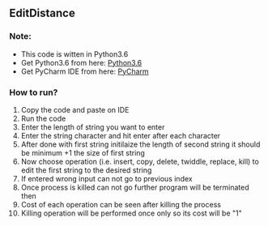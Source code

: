 ## EditDistance
### Note:
* This code is witten in Python3.6
* Get Python3.6 from here: [Python3.6](https://www.python.org/downloads/)
* Get PyCharm IDE from here: [PyCharm](https://www.jetbrains.com/pycharm-edu/download/#section=windows)
### How to run?
1. Copy the code and paste on IDE
2. Run the code
3. Enter the length of string you want to enter
4. Enter the string character and hit enter after each character
5. After done with first string initilaize the length of second string it should be minimum +1 the size of first string
6. Now choose operation (i.e. insert, copy, delete, twiddle, replace, kill) to edit the first string to the desired string
7. If entered wrong input can not go to previous index
8. Once process is killed can not go further program will be terminated then
9. Cost of each operation can be seen after killing the process
10. Killing operation will be performed once only so its cost will be "1"
